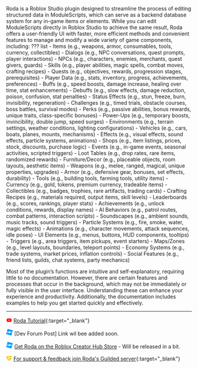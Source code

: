 Roda is a Roblox Studio plugin designed to streamline the process of editing structured data in ModuleScripts, which can serve as a backend database system for any in-game items or elements. While you can edit ModuleScripts directly in Roblox Studio to achieve the same result, Roda offers a user-friendly UI with faster, more efficient methods and convenient features to manage and modify a wide variety of game components, including:
??? list
    - Items (e.g., weapons, armor, consumables, tools, currency, collectibles)
    - Dialogs (e.g., NPC conversations, quest prompts, player interactions)
    - NPCs (e.g., characters, enemies, merchants, quest givers, guards)
    - Skills (e.g., player abilities, magic spells, combat moves, crafting recipes)
    - Quests (e.g., objectives, rewards, progression stages, prerequisites)
    - Player Data (e.g., stats, inventory, progress, achievements, preferences)
    - Buffs (e.g., speed boosts, damage increase, healing over time, stat enhancements)
    - Debuffs (e.g., slow effects, damage reduction, poison, confusion, stat penalties)
    - Status Effects (e.g., stun, freeze, burn, invisibility, regeneration)
    - Challenges (e.g., timed trials, obstacle courses, boss battles, survival modes)
    - Perks (e.g., passive abilities, bonus rewards, unique traits, class-specific bonuses)
    - Power-Ups (e.g., temporary boosts, invincibility, double jump, speed surges)
    - Environments (e.g., terrain settings, weather conditions, lighting configurations)
    - Vehicles (e.g., cars, boats, planes, mounts, mechanisms)
    - Effects (e.g., visual effects, sound effects, particle systems, animations)
    - Shops (e.g., item listings, prices, stock, discounts, purchase logic)
    - Events (e.g., in-game events, seasonal activities, scripted triggers)
    - Loot Tables (e.g., drop rates, rare items, randomized rewards)
    - Furniture/Decor (e.g., placeable objects, room layouts, aesthetic items)
    - Weapons (e.g., melee, ranged, magical, unique properties, upgrades)
    - Armor (e.g., defensive gear, bonuses, set effects, durability)
    - Tools (e.g., building tools, farming tools, utility items)
    - Currency (e.g., gold, tokens, premium currency, tradeable items)
    - Collectibles (e.g., badges, trophies, rare artifacts, trading cards)
    - Crafting Recipes (e.g., materials required, output items, skill levels)
    - Leaderboards (e.g., scores, rankings, player stats)
    - Achievements (e.g., unlock conditions, rewards, display names)
    - AI Behaviors (e.g., patrol routes, combat patterns, interaction scripts)
    - Soundscapes (e.g., ambient sounds, music tracks, sound triggers)
    - Particle Systems (e.g., fire, smoke, water, magic effects)
    - Animations (e.g., character movements, attack sequences, idle poses)
    - UI Elements (e.g., menus, buttons, HUD components, tooltips)
    - Triggers (e.g., area triggers, item pickups, event starters)
    - Maps/Zones (e.g., level layouts, boundaries, teleport points)
    - Economy Systems (e.g., trade systems, market prices, inflation controls)
    - Social Features (e.g., friend lists, guilds, chat systems, party mechanics)


Most of the plugin’s functions are intuitive and self-explanatory, requiring little to no documentation. However, there are certain features and processes that occur in the background, which may not be immediately or fully visible in the user interface. Understanding these can enhance your experience and productivity. Additionally, the documentation includes examples to help you get started quickly and effectively.

---

<img src="/img/yt.svg" alt="Plus Button" width="16" class="skip-lightbox"> [Roda Tutorial](https://youtu.be/gaCZ7cL6XtI){:target="_blank"}

<img src="/img/Roblox_Studio_logo.svg" alt="Plus Button" width="18" class="skip-lightbox"> [Dev Forum Post] Link wil bee added soon.

<img src="/img/Roblox_Studio_logo.svg" alt="Plus Button" width="18" class="skip-lightbox"> [Get Roda on the Roblox Creator Hub Store](https://create.roblox.com/store/asset/133651980498948/Roda) - Will be released in a bit.

<img src="/img/guilded.svg" alt="Plus Button" width="16" class="skip-lightbox"> [For support & feedback join Roda's Guilded server](https://www.guilded.gg/i/kJaOowY2){:target="_blank"}

